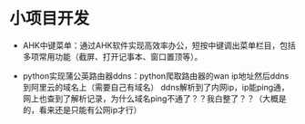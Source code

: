# 小项目开发
* AHK中键菜单：通过AHK软件实现高效率办公，短按中键调出菜单栏目，包括多项常用功能（截屏、打开记事本、窗口置顶等）。

* python实现蒲公英路由器ddns：python爬取路由器的wan ip地址然后ddns到阿里云的域名上（需要自己有域名）
  ddns解析到了内网ip，ip能ping通，网上也查到了解析记录，为什么域名ping不通了？？我白整了？？（大概是的，看来还是只能有公网ip才行）

